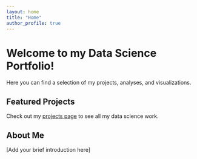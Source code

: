 ```yaml
---
layout: home
title: "Home"
author_profile: true
---
```


# Welcome to my Data Science Portfolio!

Here you can find a selection of my projects, analyses, and visualizations.

## Featured Projects

Check out my [projects page](/projects/) to see all my data science work.

## About Me

[Add your brief introduction here]
